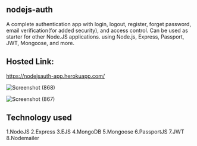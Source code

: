 ## nodejs-auth
A complete authentication app with login, logout, register, forget password, email verification(for added security), and access control. Can be used as starter for other Node.JS applications. using Node.js, Express, Passport, JWT, Mongoose, and more.



## Hosted Link:
 https://nodejsauth-app.herokuapp.com/
 
 
 ![Screenshot (868)](https://user-images.githubusercontent.com/53449205/175783578-58343abe-2aa2-4e1b-865f-94de1bf85bf3.png)
 
 ![Screenshot (867)](https://user-images.githubusercontent.com/53449205/175783654-d8dc98e3-0583-4931-a4ea-39391be92171.png)
 
 
 ## Technology used
 
 1.NodeJS
 2.Express
 3.EJS
 4.MongoDB
 5.Mongoose
 6.PassportJS
 7.JWT
 8.Nodemailer
